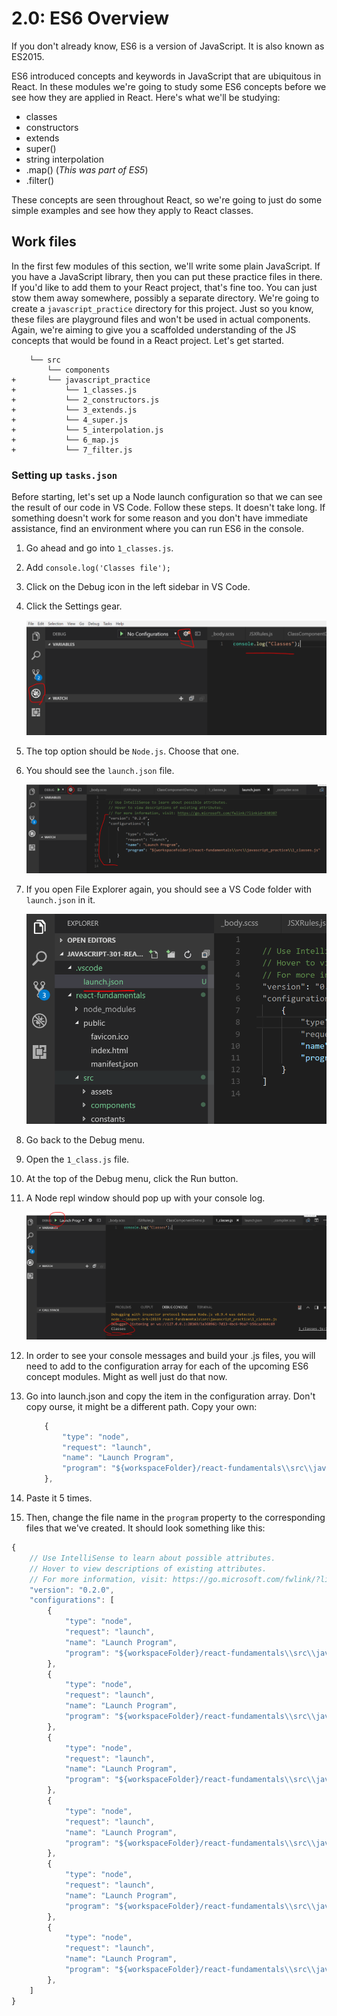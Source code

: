 # 2.0: ES6 Overview

If you don't already know, ES6 is a version of JavaScript. It is also known as ES2015.

ES6 introduced concepts and keywords in JavaScript that are ubiquitous in React. In these modules we're going to study some ES6 concepts before we see how they are applied in React. Here's what we'll be studying:

* classes
* constructors
* extends
* super\(\)
* string interpolation
* .map\(\) \(_This was part of ES5_\)
* .filter\(\)

These concepts are seen throughout React, so we're going to just do some simple examples and see how they apply to React classes.

## Work files

In the first few modules of this section, we'll write some plain JavaScript. If you have a JavaScript library, then you can put these practice files in there. If you'd like to add them to your React project, that's fine too. You can just stow them away somewhere, possibly a separate directory. We're going to create a `javascript_practice` directory for this project. Just so you know, these files are playground files and won't be used in actual components. Again, we're aiming to give you a scaffolded understanding of the JS concepts that would be found in a React project. Let's get started.

```text
    └── src
        └── components
+       └── javascript_practice
+           └── 1_classes.js
+           └── 2_constructors.js
+           └── 3_extends.js
+           └── 4_super.js
+           └── 5_interpolation.js
+           └── 6_map.js
+           └── 7_filter.js
```

### Setting up `tasks.json`

Before starting, let's set up a Node launch configuration so that we can see the result of our code in VS Code. Follow these steps. It doesn't take long. If something doesn't work for some reason and you don't have immediate assistance, find an environment where you can run ES6 in the console.

1. Go ahead and go into `1_classes.js`. 
2. Add `console.log('Classes file');`
3. Click on the Debug icon in the left sidebar in VS Code.
4. Click the Settings gear.

   ![Launch-Setup](../.gitbook/assets/4.1.1_launch_setup.PNG)

5. The top option should be `Node.js`. Choose that one.
6. You should see the `launch.json` file.

   ![Launch-Setup](../.gitbook/assets/4.1.1_configuration.PNG)

7. If you open File Explorer again, you should see a VS Code folder with `launch.json` in it. 

   ![Launch](../.gitbook/assets/4.1.1_launch.PNG)

8. Go back to the Debug menu.
9. Open the `1_class.js` file. 
10. At the top of the Debug menu, click the Run button.
11. A Node repl window should pop up with your console log. 

    ![Run](../.gitbook/assets/4.1.1_run.PNG)

12. In order to see your console messages and build your .js files, you will need to add to the configuration array for each of the upcoming ES6 concept modules. Might as well just do that now.
13. Go into launch.json and copy the item in the configuration array. Don't copy ourse, it might be a different path. Copy your own:

    ```javascript
        {
            "type": "node",
            "request": "launch",
            "name": "Launch Program",
            "program": "${workspaceFolder}/react-fundamentals\\src\\javascript_practice\\1_classes.js"
        },
    ```

14. Paste it 5 times.
15. Then, change the file name in the `program` property to the corresponding files that we've created. It should look something like this:

```javascript
{
    // Use IntelliSense to learn about possible attributes.
    // Hover to view descriptions of existing attributes.
    // For more information, visit: https://go.microsoft.com/fwlink/?linkid=830387
    "version": "0.2.0",
    "configurations": [
        {
            "type": "node",
            "request": "launch",
            "name": "Launch Program",
            "program": "${workspaceFolder}/react-fundamentals\\src\\javascript_practice\\6_map.js"
        },
        {
            "type": "node",
            "request": "launch",
            "name": "Launch Program",
            "program": "${workspaceFolder}/react-fundamentals\\src\\javascript_practice\\5_interpolation.js"
        },
        {
            "type": "node",
            "request": "launch",
            "name": "Launch Program",
            "program": "${workspaceFolder}/react-fundamentals\\src\\javascript_practice\\5_super.js"
        },
        {
            "type": "node",
            "request": "launch",
            "name": "Launch Program",
            "program": "${workspaceFolder}/react-fundamentals\\src\\javascript_practice\\3_extends.js"
        },
        {
            "type": "node",
            "request": "launch",
            "name": "Launch Program",
            "program": "${workspaceFolder}/react-fundamentals\\src\\javascript_practice\\2_constructors.js"
        },
        {
            "type": "node",
            "request": "launch",
            "name": "Launch Program",
            "program": "${workspaceFolder}/react-fundamentals\\src\\javascript_practice\\1_classes.js"
        },
    ]
}
```

